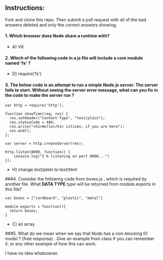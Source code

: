## Instructions: 
Fork and clone this repo.  Then submit a pull request with all of the bad answers deleted and only the correct answers showing. 

#### 1.  Which browser does Node share a runtime with?
* A) V8


#### 2.  Which of the following code in a js file will include a core module named 'fs' ?   

* D) require('fs')


#### 3.  The below code is an attempt to run a simple Node.js server. The server fails to start. Without seeing the server error message, what can you fix in the code to make the server run ? 

```
var http = require('http');

function showTime(req, res) {
  res.setHeader("Content-Type", "text/plain");
  res.statusCode = 404;
  res.write("<h1>Hello</h1> citizen, if you are here");
  res.end();
};

var server = http.createServer(res);

http.listen(8000, function() {
	console.log("I'm listening on port 8000...")
});

```

* H) change *text/plain* to *text/html*


###4. Consider the following code from boxes.js , which is required by another file.  What **DATA TYPE** type will be returned from module.exports in this file? 
```
var boxes = ["cardboard", "plastic", "metal"]

module.exports = function(){
  return boxes;
}

```


* C) an array


###5. What do we mean when we say that Node has a non-blocking IO model ?  (free response) . Give an example from class if you can remember it, or any other example of how this can work. 

I have no idea whatsoever. 

